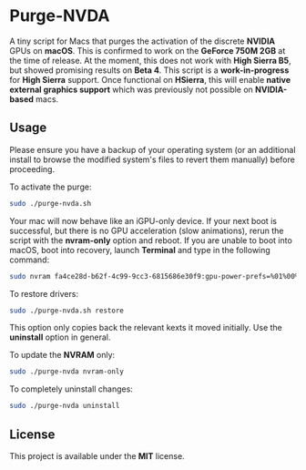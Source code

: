# Purge-NVDA
A tiny script for Macs that purges the activation of the discrete **NVIDIA** GPUs on **macOS**. This is confirmed to work on the **GeForce 750M 2GB** at the time of release. At the moment, this does not work with **High Sierra B5**, but showed promising results on **Beta 4**. This script is a **work-in-progress** for **High Sierra** support. Once functional on **HSierra**, this will enable **native external graphics support** which was previously not possible on **NVIDIA-based** macs.

## Usage
Please ensure you have a backup of your operating system (or an additional install to browse the modified system's files to revert them manually) before proceeding.

To activate the purge:
```bash
sudo ./purge-nvda.sh
```

Your mac will now behave like an iGPU-only device. If your next boot is successful, but there is no GPU acceleration (slow animations), rerun the script with the **nvram-only** option and reboot. If you are unable to boot into macOS, boot into recovery, launch **Terminal** and type in the following command:
```bash
sudo nvram fa4ce28d-b62f-4c99-9cc3-6815686e30f9:gpu-power-prefs=%01%00%00%00
```

To restore drivers:
```bash
sudo ./purge-nvda.sh restore
```

This option only copies back the relevant kexts it moved initially. Use the **uninstall** option in general.

To update the **NVRAM** only:
```bash
sudo ./purge-nvda nvram-only
```

To completely uninstall changes:
```bash
sudo ./purge-nvda uninstall
```

## License
This project is available under the **MIT** license.
